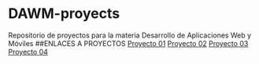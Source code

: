 # DAWM-proyects
Repositorio de proyectos para la materia Desarrollo de Aplicaciones Web y Móviles
##ENLACES A PROYECTOS
[Proyecto 01]()
[Proyecto 02]()
[Proyecto 03]()
[Proyecto 04]()
